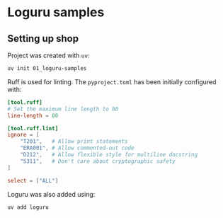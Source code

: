 # Loguru samples

## Setting up shop

Project was created with `uv`:

```bash
uv init 01_loguru-samples
```

Ruff is used for linting. The `pyproject.toml` has been initially configured with:

```toml
[tool.ruff]
# Set the maximum line length to 80
line-length = 80

[tool.ruff.lint]
ignore = [
    "T201",   # Allow print statements
    "ERA001", # Allow commented-out code
    "D212",   # Allow flexible style for multiline docstring
    "S311",   # Don't care about cryptographic safety
]

select = ["ALL"]
```

Loguru was also added using:

```bash
uv add loguru
```